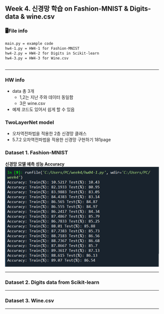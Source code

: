 ## Week 4. 신경망 학습 on Fashion-MNIST & Digits-data & wine.csv

### 🖥File info
```(python)
main.py = example code
hw4-1.py = HW4-1 for Fashion-MNIST
hw4-2.py = HW4-2 for Digits in Scikit-learn
hw4-3.py = HW4-3 for Wine.csv


```

---



### HW info

- data 총 3개
  - 1,2는 지난 주와 데이터 동일함
  - 3은 wine.csv 
- 예제 코드도 있어서 쉽게 할 수 있음





### TwoLayerNet model

- 오차역전파법을 적용한 2층 신경망 클래스	
- 5.7.2 오차역전파법을 적용한 신경망 구현하기	181page









### Dataset 1. Fashion-MNIST

**신경망 모델 예측 성능 Accuracy**
<img src="4-1_result.png">


--------




### Dataset 2. Digits data from Scikit-learn




--------



### Dataset 3. Wine.csv




--------


